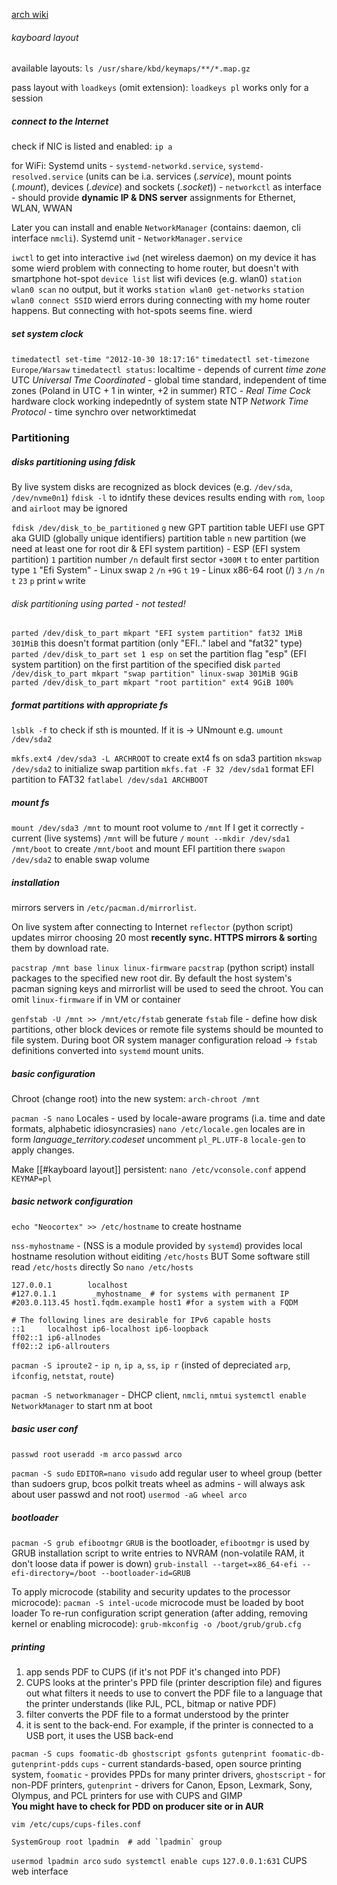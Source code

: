 [arch wiki](https://wiki.archlinux.org/title/Installation_guide)

###### kayboard layout
available layouts:
`ls /usr/share/kbd/keymaps/**/*.map.gz`

pass layout with `loadkeys` (omit extension):
`loadkeys pl`
works only for a session


##### connect to the Internet
check if NIC is listed and enabled:
`ip a`

for WiFi:
Systemd units - `systemd-networkd.service`, `systemd-resolved.service`
	(units can be i.a. services (_.service_), mount points (_.mount_), devices (_.device_) and sockets (_.socket_))
	- `networkctl` as interface
	- should provide **dynamic IP & DNS server** assignments for Ethernet, WLAN, WWAN

Later you can install and enable `NetworkManager` (contains: daemon, cli interface `nmcli`). Systemd unit - `NetworkManager.service`

`iwctl` to get into interactive `iwd` (net wireless daemon)
	on my device it has some wierd problem with connecting to home router, but doesn't with smartphone hot-spot
`device list` list wifi devices (e.g. wlan0)
`station wlan0 scan` no output, but it works
`station wlan0 get-networks`
`station wlan0 connect SSID` wierd errors during connecting with my home router happens. But connecting with hot-spots seems fine. wierd


##### set system clock
`timedatectl set-time "2012-10-30 18:17:16"` 
`timedatectl set-timezone Europe/Warsaw`
`timedatectl status`:
	localtime - depends of current *time zone*
	UTC *Universal Tme Coordinated* - global time standard, independent of time zones (Poland in UTC + 1 in winter, +2 in summer)
	RTC - *Real Time Cock* hardware clock working indepedntly of system state
	NTP *Network Time Protocol* - time synchro over networktimedat


### Partitioning
##### disks partitioning using fdisk
By live system disks are recognized as block devices (e.g. `/dev/sda`, `/dev/nvme0n1`)
`fdisk -l`  to idntify these devices
results ending with `rom`, `loop` and `airloot` may be ignored

`fdisk /dev/disk_to_be_partitioned`
	`g`  new GPT partition table
		UEFI use GPT aka GUID (globally unique identifiers) partition table
	`n` new partition (we need at least one for root dir & EFI system partition)
		- ESP (EFI system partition)
		`1` partition number
		`/n` default first sector
		`+300M`
		`t` to enter partition type
		`1` "Efi System"
		- Linux swap
		`2`
		`/n`
		`+9G`
		`t`
		`19`
		- Linux x86-64 root (/)
		`3`
		`/n`
		`/n`
		`t`
		`23`
	`p` print
	`w` write

###### disk partitioning using parted - not tested!
`parted /dev/disk_to_part mkpart "EFI system partition" fat32 1MiB 301MiB`
	this doesn't format partition (only "EFI.." label and "fat32" type)
`parted /dev/disk_to_part set 1 esp on`
	set the partition flag "esp" (EFI system partition) on the first partition of the specified disk
`parted /dev/disk_to_part mkpart "swap partition" linux-swap 301MiB 9GiB`
`parted /dev/disk_to_part mkpart "root partition" ext4 9GiB 100%`

##### format partitions with appropriate fs
`lsblk -f` to check if sth is mounted. If it is -> UNmount e.g. `umount /dev/sda2`

`mkfs.ext4 /dev/sda3 -L ARCHROOT` to create ext4 fs on sda3 partition
`mkswap /dev/sda2` to initialize swap partition
`mkfs.fat -F 32 /dev/sda1` format EFI partition to FAT32
`fatlabel /dev/sda1 ARCHBOOT`

##### mount fs
`mount /dev/sda3 /mnt` to mount root volume to `/mnt`
If I get it correctly - current (live systems) `/mnt` will be future `/`
`mount --mkdir /dev/sda1 /mnt/boot` to create `/mnt/boot` and mount EFI partition there
`swapon /dev/sda2` to enable swap volume

##### installation
mirrors servers in `/etc/pacman.d/mirrorlist`.

On live system after connecting to Internet `reflector` (python script) updates mirror choosing 20 most **recently sync. HTTPS mirrors & sorti**ng them by download rate.

`pacstrap /mnt base linux linux-firmware` 
`pacstrap` (python script) install packages to the specified new root dir.
By default the host system's pacman signing keys and mirrorlist will be used to seed the chroot.
You can omit `linux-firmware` if in VM or container

`genfstab -U /mnt >> /mnt/etc/fstab` 
generate `fstab` file - define how disk partitions, other block devices or remote file systems should be mounted to file system.
During boot OR system manager configuration reload -> `fstab` definitions converted into `systemd` mount units.

##### basic configuration
Chroot (change root) into the new system:
`arch-chroot /mnt`

`pacman -S nano`
Locales - used by locale-aware programs (i.a. time and date formats, alphabetic idiosyncrasies)
`nano /etc/locale.gen` 
locales are in form *language_territory.codeset*
uncomment `pl_PL.UTF-8` 
`locale-gen` to apply changes.

Make [[#kayboard layout]] persistent:
`nano /etc/vconsole.conf`
append `KEYMAP=pl`

##### basic network configuration
`echo "Neocortex" >> /etc/hostname`  to create hostname

`nss-myhostname` - (NSS is a module provided by `systemd`) provides local hostname resolution without eiditing `/etc/hosts`
BUT
Some software still read `/etc/hosts` directly
So  `nano /etc/hosts` 
```
127.0.0.1        localhost
#127.0.1.1        _myhostname_ # for systems with permanent IP
#203.0.113.45 host1.fqdm.example host1 #for a system with a FQDM

# The following lines are desirable for IPv6 capable hosts
::1     localhost ip6-localhost ip6-loopback
ff02::1 ip6-allnodes
ff02::2 ip6-allrouters
```

`pacman -S iproute2` - `ip n`, `ip a`, `ss`, `ip r` (insted of depreciated `arp`, `ifconfig`, `netstat`, `route`)

`pacman -S networkmanager` - DHCP client, `nmcli`, `nmtui`
`systemctl enable NetworkManager` to start nm at boot



##### basic user conf
`passwd root`
`useradd -m arco`
`passwd arco`

`pacman -S sudo`
`EDITOR=nano visudo`
add regular user to wheel group (better than sudoers grup, bcos polkit treats wheel as admins - will always ask about user passwd and not root)
`usermod -aG wheel arco`


##### bootloader
`pacman -S grub efibootmgr`
`GRUB` is the bootloader, `efibootmgr` is used by GRUB installation script to write entries to NVRAM (non-volatile RAM, it don't loose data if power is down)
`grub-install --target=x86_64-efi --efi-directory=/boot --bootloader-id=GRUB`

To apply microcode (stability and security updates to the processor microcode):
`pacman -S intel-ucode`
microcode must be loaded by boot loader
To re-run configuration script generation (after adding, removing kernel or enabling microcode):
`grub-mkconfig -o /boot/grub/grub.cfg`


##### printing

1. app sends PDF to CUPS (if it's not PDF it's changed into PDF)
2. CUPS looks at the printer's PPD file (printer description file) and figures out what filters it needs to use to convert the PDF file to a language that the printer understands (like PJL, PCL, bitmap or native PDF)
3. filter converts the PDF file to a format understood by the printer
4. it is sent to the back-end. For example, if the printer is connected to a USB port, it uses the USB back-end

`pacman -S cups foomatic-db ghostscript gsfonts gutenprint foomatic-db-gutenprint-pdds`
	`cups` - current standards-based, open source printing system, `foomatic` - provides PPDs for many printer drivers, `ghostscript` - for non-PDF printers, `gutenprint` - drivers for Canon, Epson, Lexmark, Sony, Olympus, and PCL printers for use with CUPS and GIMP  
	**You might have to check for PDD on producer site or in AUR**

`vim /etc/cups/cups-files.conf`
```
SystemGroup root lpadmin  # add `lpadmin` group
```

`usermod lpadmin arco`
`sudo systemctl enable cups`
`127.0.0.1:631` CUPS web interface